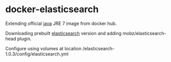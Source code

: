 # docker-elasticsearch

Extending official [java](https://hub.docker.com/_/java/) JRE 7 image from docker hub.

Downloading prebuilt [elasticsearch](https://www.elastic.co/downloads/) version and 
adding mobz/elasticsearch-head plugin.

Configure using volumes at location /elasticsearch-1.0.3/config/elasticsearch.yml
